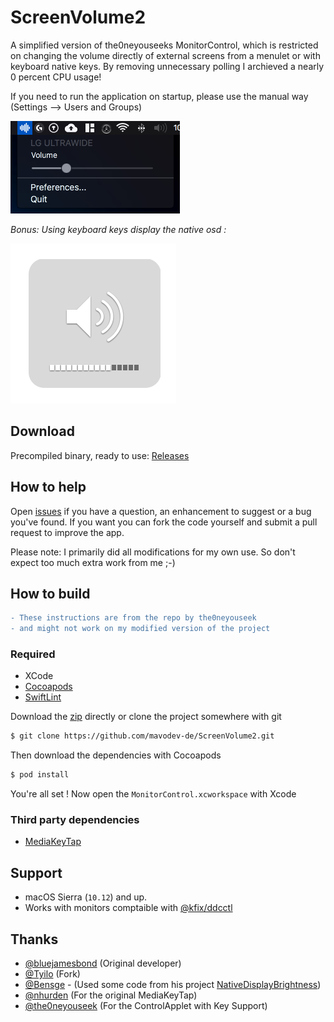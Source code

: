 # ScreenVolume2

A simplified version of the0neyouseeks MonitorControl, which is restricted on changing the volume directly of external screens from a menulet or with keyboard native keys. By removing unnecessary polling I archieved a nearly 0 percent CPU usage!

If you need to run the application on startup, please use the manual way (Settings --> Users and Groups)

![MonitorControl menulet](./.github/menulet.png)

*Bonus: Using keyboard keys display the native osd :*

![MonitorControl OSD](./.github/osd.png)


## Download

Precompiled binary, ready to use:
[Releases](https://github.com/mavodev-de/ScreenVolume2/releases)

## How to help

Open [issues](./issues) if you have a question, an enhancement to suggest or a bug you've found. If you want you can fork the code yourself and submit a pull request to improve the app.

Please note: I primarily did all modifications for my own use. So don't expect too much extra work from me ;-) 

## How to build

```diff
- These instructions are from the repo by the0neyouseek 
- and might not work on my modified version of the project
```

### Required

- XCode
- [Cocoapods](https://cocoapods.org/)
- [SwiftLint](https://github.com/realm/SwiftLint)

Download the [zip](https://github.com/mavodev-de/ScreenVolume2/archive/master.zip) directly or clone the project somewhere with git

```sh
$ git clone https://github.com/mavodev-de/ScreenVolume2.git
```

Then download the dependencies with Cocoapods

```sh
$ pod install
```

You're all set ! Now open the `MonitorControl.xcworkspace` with Xcode

### Third party dependencies

- [MediaKeyTap](https://github.com/the0neyouseek/MediaKeyTap)

## Support
- macOS Sierra (`10.12`) and up.
- Works with monitors comptaible with [@kfix/ddcctl](https://github.com/kfix/ddcctl)

## Thanks
- [@bluejamesbond](https://github.com/bluejamesbond/) (Original developer)
- [@Tyilo](https://github.com/Tyilo/) (Fork)
- [@Bensge](https://github.com/Bensge/) - (Used some code from his project [NativeDisplayBrightness](https://github.com/Bensge/NativeDisplayBrightness))
- [@nhurden](https://github.com/nhurden/) (For the original MediaKeyTap)
- [@the0neyouseek](https://github.com/the0neyouseek/) (For the ControlApplet with Key Support)
